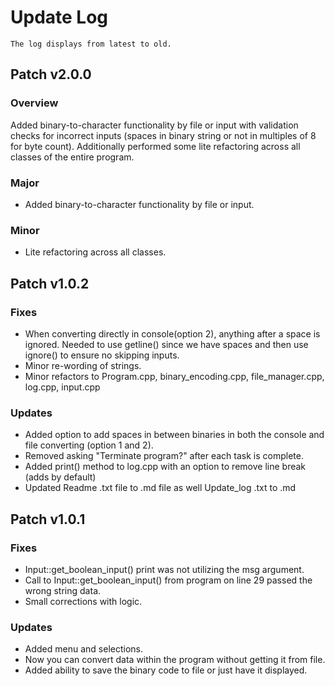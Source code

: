 # Update Log

    The log displays from latest to old.

## Patch v2.0.0

### Overview

Added binary-to-character functionality by file or input with validation checks for incorrect inputs (spaces in binary string or not in multiples of 8 for byte count). Additionally performed some lite refactoring across all classes of the entire program.

### Major

- Added binary-to-character functionality by file or input.

### Minor

- Lite refactoring across all classes.

## Patch v1.0.2

### Fixes

- When converting directly in console(option 2), anything after a space is ignored. Needed to use getline() since we have spaces and then use ignore() to ensure no skipping inputs.
- Minor re-wording of strings.
- Minor refactors to Program.cpp, binary_encoding.cpp, file_manager.cpp, log.cpp, input.cpp

### Updates

- Added option to add spaces in between binaries in both the console and file converting (option 1 and 2).
- Removed asking "Terminate program?" after each task is complete.
- Added print() method to log.cpp with an option to remove line break (adds by default)
- Updated Readme .txt file to .md file as well Update_log .txt to .md

## Patch v1.0.1

### Fixes

- Input::get_boolean_input() print was not utilizing the msg argument.
- Call to Input::get_boolean_input() from program on line 29 passed the wrong string data.
- Small corrections with logic.

### Updates

- Added menu and selections.
- Now you can convert data within the program without getting it from file.
- Added ability to save the binary code to file or just have it displayed.
